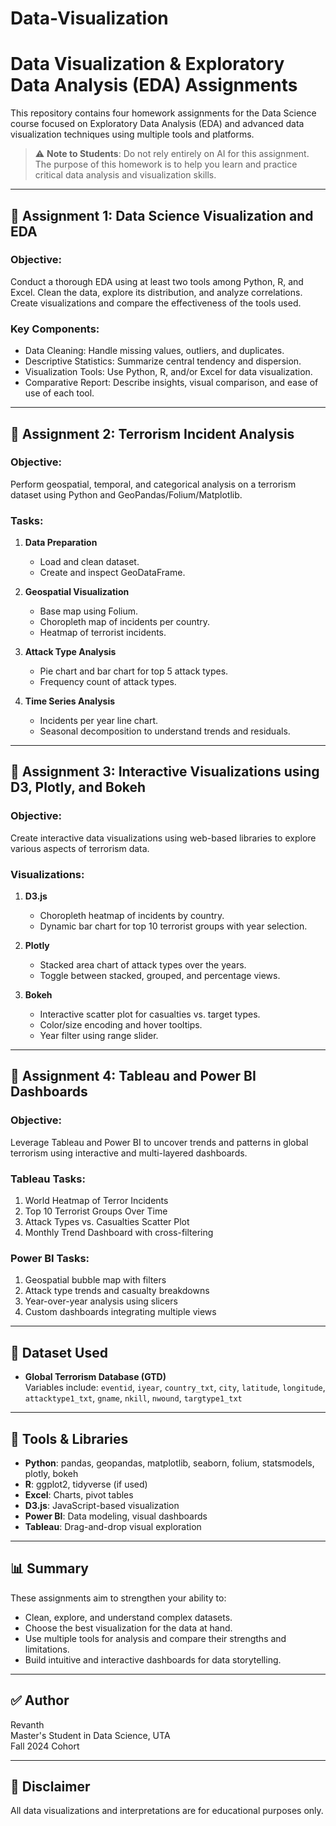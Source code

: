 # Data-Visualization
# Data Visualization & Exploratory Data Analysis (EDA) Assignments

This repository contains four homework assignments for the Data Science course focused on Exploratory Data Analysis (EDA) and advanced data visualization techniques using multiple tools and platforms.

> ⚠️ **Note to Students**: Do not rely entirely on AI for this assignment. The purpose of this homework is to help you learn and practice critical data analysis and visualization skills.

---

## 📁 Assignment 1: Data Science Visualization and EDA

### Objective:
Conduct a thorough EDA using at least two tools among Python, R, and Excel. Clean the data, explore its distribution, and analyze correlations. Create visualizations and compare the effectiveness of the tools used.

### Key Components:
- Data Cleaning: Handle missing values, outliers, and duplicates.
- Descriptive Statistics: Summarize central tendency and dispersion.
- Visualization Tools: Use Python, R, and/or Excel for data visualization.
- Comparative Report: Describe insights, visual comparison, and ease of use of each tool.

---

## 📁 Assignment 2: Terrorism Incident Analysis

### Objective:
Perform geospatial, temporal, and categorical analysis on a terrorism dataset using Python and GeoPandas/Folium/Matplotlib.

### Tasks:
1. **Data Preparation**
   - Load and clean dataset.
   - Create and inspect GeoDataFrame.

2. **Geospatial Visualization**
   - Base map using Folium.
   - Choropleth map of incidents per country.
   - Heatmap of terrorist incidents.

3. **Attack Type Analysis**
   - Pie chart and bar chart for top 5 attack types.
   - Frequency count of attack types.

4. **Time Series Analysis**
   - Incidents per year line chart.
   - Seasonal decomposition to understand trends and residuals.

---

## 📁 Assignment 3: Interactive Visualizations using D3, Plotly, and Bokeh

### Objective:
Create interactive data visualizations using web-based libraries to explore various aspects of terrorism data.

### Visualizations:
1. **D3.js**
   - Choropleth heatmap of incidents by country.
   - Dynamic bar chart for top 10 terrorist groups with year selection.

2. **Plotly**
   - Stacked area chart of attack types over the years.
   - Toggle between stacked, grouped, and percentage views.

3. **Bokeh**
   - Interactive scatter plot for casualties vs. target types.
   - Color/size encoding and hover tooltips.
   - Year filter using range slider.

---

## 📁 Assignment 4: Tableau and Power BI Dashboards

### Objective:
Leverage Tableau and Power BI to uncover trends and patterns in global terrorism using interactive and multi-layered dashboards.

### Tableau Tasks:
1. World Heatmap of Terror Incidents
2. Top 10 Terrorist Groups Over Time
3. Attack Types vs. Casualties Scatter Plot
4. Monthly Trend Dashboard with cross-filtering

### Power BI Tasks:
1. Geospatial bubble map with filters
2. Attack type trends and casualty breakdowns
3. Year-over-year analysis using slicers
4. Custom dashboards integrating multiple views

---

## 📂 Dataset Used
- **Global Terrorism Database (GTD)**  
  Variables include: `eventid`, `iyear`, `country_txt`, `city`, `latitude`, `longitude`, `attacktype1_txt`, `gname`, `nkill`, `nwound`, `targtype1_txt`

---

## 🔧 Tools & Libraries

- **Python**: pandas, geopandas, matplotlib, seaborn, folium, statsmodels, plotly, bokeh
- **R**: ggplot2, tidyverse (if used)
- **Excel**: Charts, pivot tables
- **D3.js**: JavaScript-based visualization
- **Power BI**: Data modeling, visual dashboards
- **Tableau**: Drag-and-drop visual exploration

---

## 📊 Summary

These assignments aim to strengthen your ability to:
- Clean, explore, and understand complex datasets.
- Choose the best visualization for the data at hand.
- Use multiple tools for analysis and compare their strengths and limitations.
- Build intuitive and interactive dashboards for data storytelling.

---

## ✅ Author

Revanth  
Master's Student in Data Science, UTA  
Fall 2024 Cohort

---

## 📌 Disclaimer
All data visualizations and interpretations are for educational purposes only.

